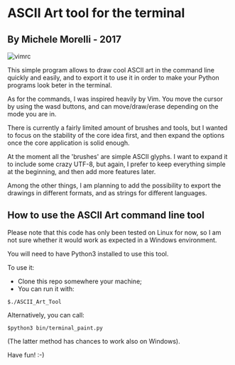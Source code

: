 # ASCII Art tool for the terminal #
## By Michele Morelli - 2017 ##
![vimrc](https://github.com/MicheleMorelli/terminal_paint/blob/master/doc/pics/example.png)

This simple program allows to draw cool ASCII art in the command line quickly and easily, and to export it to use it in order to make your Python programs look beter in the terminal.

As for the commands, I was inspired heavily by Vim. 
You move the cursor by using the wasd buttons, and can move/draw/erase depending on the mode you are in.

There is currently a fairly limited amount of brushes and tools, but I wanted to focus on the stability of the core idea first, and then expand the options once the core application is solid enough. 

At the moment all the 'brushes' are simple ASCII glyphs. I want to expand it to include some crazy UTF-8, but again, I prefer to keep everything simple at the beginning, and then add more features later.

Among the other things, I am planning to add the possibility to export the drawings in different formats, and as strings for different languages.

## How to use the ASCII Art command line tool ##

Please note that this code has only been tested on Linux for now, so I am not sure whether it would work as expected in a Windows environment.

You will need to have Python3 installed to use this tool.

To use it:
- Clone this repo somewhere your machine;
- You can run it with:
```
$./ASCII_Art_Tool
```
Alternatively, you can call:
``` 
$python3 bin/terminal_paint.py
```
(The latter method has chances to work also on Windows). 

Have fun! :-)
